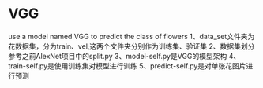 # VGG
use a model named VGG to predict the class of flowers
1、data_set文件夹为花数据集，分为train、vel,这两个文件夹分别作为训练集、验证集 2、数据集划分参考之前AlexNet项目中的split.py 3、model-self.py是VGG的模型架构 4、train-self.py是使用训练集对模型进行训练 5、predict-self.py是对单张花图片进行预测
